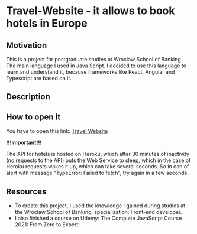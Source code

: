 # Travel-Website - it allows to book hotels in Europe
## Motivation
This is a project for postgraduate studies at Wroclaw School of Banking. The main language I used in Java Script. I decided to use this language to learn and understand it, because frameworks like React, Angular and Typescript are based on it.
## Description


## How to open it
You have to open this link: [Travel Website](https://ula-nawrot.github.io/Travel-App/)

**!!!Important!!!**

The API for hotels is hosted on Heroku, which after 30 minutes of inactivity (no requests to the API) puts the Web Service to sleep, which in the case of Heroku requests wakes it up, which can take several seconds.  So in can of alert with message "TypeError: Failed to fetch", try again in a few seconds.

## Resources
* To create this project, I used the knowledge I gained during studies at the Wrocław School of Banking, specialization: Front-end developer.
* I also finished a course on Udemy: The Complete JavaScript Course 2021: From Zero to Expert!
